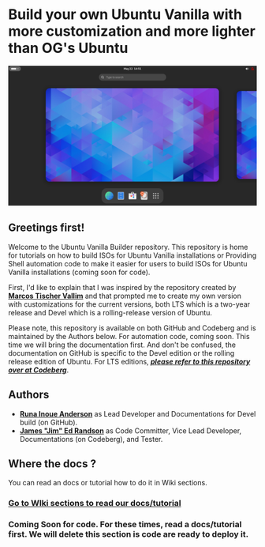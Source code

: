 # Build your own Ubuntu Vanilla with more customization and more lighter than OG's Ubuntu

![Screnshoot of Ubuntu Vanilla](https://raw.githubusercontent.com/Runa-Chin/Ubuntu-Vanilla-Builder/main/image/vanilla-gnome-ubuntu.png)

## Greetings first!

Welcome to the Ubuntu Vanilla Builder repository. This repository is home for tutorials on how to build ISOs for Ubuntu Vanilla installations or Providing Shell automation code to make it easier for users to build ISOs for Ubuntu Vanilla installations (coming soon for code).

First, I'd like to explain that I was inspired by the repository created by [**Marcos Tischer Vallim**][credits] and that prompted me to create my own version with customizations for the current versions, both LTS which is a two-year release and Devel which is a rolling-release version of Ubuntu.

Please note, this repository is available on both GitHub and Codeberg and is maintained by the Authors below. For automation code, coming soon. This time we will bring the documentation first. And don't be confused, the documentation on GitHub is specific to the Devel edition or the rolling release edition of Ubuntu. For LTS editions, [***please refer to this repository over at Codeberg***][codbrg].

## Authors 

- [**Runa Inoue Anderson**][runa-chin] as Lead Developer and Documentations for Devel build (on GitHub).
- [**James "Jim" Ed Randson**][jimed] as Code Committer, Vice Lead Developer, Documentations (on Codeberg), and Tester.

## Where the docs ?

You can read an docs or tutorial how to do it in Wiki sections.
### [**Go to WIki sections to read our docs/tutorial**](https://github.com/Runa-Chin/Ubuntu-Vanilla-Builder/wiki)

### **Coming Soon** for code. For these times, read a docs/tutorial first. We will delete this section is code are ready to deploy it.

[credits]: https://github.com/mvallim/live-custom-ubuntu-from-scratch
[runa-chin]: https://github.com/runa-chin
[jimed]: https://codeberg.org/jimed-rand
[codbrg]: https://codeberg.org/jimed-rand/Ubuntu-Vanilla-Builder-LTS